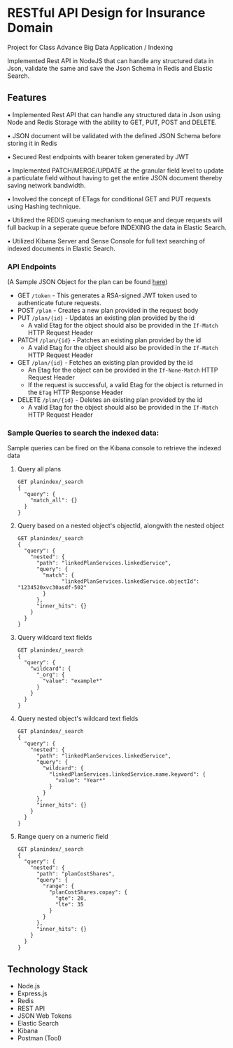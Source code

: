 # RESTful API Design for Insurance Domain

Project for Class Advance Big Data Application / Indexing

Implemented Rest API in NodeJS that can handle any structured data in Json, validate the same and save the Json Schema in Redis and Elastic Search.

## Features

• Implemented Rest API that can handle any structured data in Json using Node and Redis Storage with the ability to GET, PUT, POST and DELETE.

• JSON document will be validated with the defined JSON Schema before storing it in Redis

• Secured Rest endpoints with bearer token generated by JWT

• Implemented PATCH/MERGE/UPDATE at the granular field level to update a particulate field without having to get the entire JSON document thereby saving network bandwidth.

• Involved the concept of ETags for conditional GET and PUT requests using Hashing technique.

• Utilized the REDIS queuing mechanism to enque and deque requests will full backup in a seperate queue before INDEXING the data in Elastic Search.

• Utilized Kibana Server and Sense Console for full text searching of indexed documents in Elastic Search.

### API Endpoints

(A Sample JSON Object for the plan can be found  [here](https://github.com/jayashree1992/Advanced_Big_Data_Indexing/blob/master/usecase.json))

-   GET  `/token`  - This generates a RSA-signed JWT token used to authenticate future requests.
-   POST  `/plan`  - Creates a new plan provided in the request body
-   PUT  `/plan/{id}`  - Updates an existing plan provided by the id
    -   A valid Etag for the object should also be provided in the  `If-Match`  HTTP Request Header
-   PATCH  `/plan/{id}`  - Patches an existing plan provided by the id
    -   A valid Etag for the object should also be provided in the  `If-Match`  HTTP Request Header
-   GET  `/plan/{id}`  - Fetches an existing plan provided by the id
    -   An Etag for the object can be provided in the  `If-None-Match`  HTTP Request Header
    -   If the request is successful, a valid Etag for the object is returned in the  `ETag`  HTTP Response Header
-   DELETE  `/plan/{id}`  - Deletes an existing plan provided by the id
    -   A valid Etag for the object should also be provided in the  `If-Match`  HTTP Request Header

### [](https://github.com/shah-tejas/BigDataIndexing#sample-queries-to-search-the-indexed-data)Sample Queries to search the indexed data:

Sample queries can be fired on the Kibana console to retrieve the indexed data

1.  Query all plans
    
    ```
    GET planindex/_search
    {
      "query": {
        "match_all": {}
      }
    }
    
    ```
    
2.  Query based on a nested object's objectId, alongwith the nested object
    
    ```
    GET planindex/_search
    {
      "query": {
        "nested": {
          "path": "linkedPlanServices.linkedService",
          "query": {
            "match": {
                  "linkedPlanServices.linkedService.objectId": "1234520xvc30asdf-502"
            }
          },
          "inner_hits": {}
        }
      }
    }
    
    ```
    
3.  Query wildcard text fields
    
    ```
    GET planindex/_search
    {
      "query": {
        "wildcard": {
          "_org": {
            "value": "example*"
          }
        }
      }
    }
    
    ```
    
4.  Query nested object's wildcard text fields
    
    ```
    GET planindex/_search
    {
      "query": {
        "nested": {
          "path": "linkedPlanServices.linkedService",
          "query": {
            "wildcard": {
              "linkedPlanServices.linkedService.name.keyword": {
                "value": "Year*"
              }
            }
          },
          "inner_hits": {}
        }
      }
    }
    
    ```
    
5.  Range query on a numeric field
    
    ```
    GET planindex/_search
    {
      "query": {
        "nested": {
          "path": "planCostShares",
          "query": {
            "range": {
              "planCostShares.copay": {
                "gte": 20,
                "lte": 35
              }
            }
          },
          "inner_hits": {}
        }
      }
    }
    ```
    
## Technology Stack

-   Node.js
-   Express.js
-   Redis
-   REST API
-   JSON Web Tokens
-   Elastic Search
-   Kibana
-   Postman (Tool)
